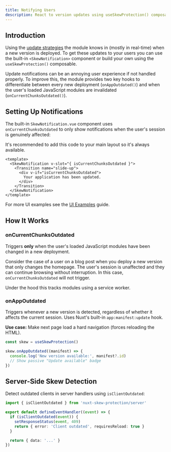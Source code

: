 ```yaml
---
title: Notifying Users
description: React to version updates using useSkewProtection() composable.
---
```


## Introduction

Using the [update strategies](/docs/skew-protection/guides/update-strategies) the module knows in (mostly in real-time) when
a new version is deployed. To get these updates to your users you can use the built-in `<SkewNotification>` component or build your own using the
`useSkewProtection()` composable.

Update notifications can be an annoying user experience if not handled properly. To improve this, the module
provides two key hooks to differentiate between every new deployment (`onAppOutdated()`) and when the user's loaded JavaScript modules are invalidated (`onCurrentChunksOutdated()`).

## Setting Up Notifications

The built-in `SkewNotification.vue` component uses `onCurrentChunksOutdated` to only show notifications when the user's session is genuinely affected:

It's recommended to add this code to your main layout so it's always available.

```vue [app.vue]
<template>
  <SkewNotification v-slot="{ isCurrentChunksOutdated }">
    <Transition name="slide-up">
      <div v-if="isCurrentChunksOutdated">
        Your application has been updated.
      </div>
    </Transition>
  </SkewNotification>
</template>
```

For more UI examples see the [UI Examples](/docs/skew-protection/guides/ui-examples) guide.

## How It Works

### onCurrentChunksOutdated

Triggers **only** when the user's loaded JavaScript modules have been changed in a new deployment.

Consider the case of a user on a blog post when you deploy a new version that only changes the homepage. The user's session is unaffected
and they can continue browsing without interruption. In this case, `onCurrentChunksOutdated` will not trigger.

Under the hood this tracks modules using a service worker.

### onAppOutdated

Triggers whenever a new version is detected, regardless of whether it affects the current session. Uses Nuxt's built-in `app:manifest:update` hook.

**Use case:** Make next page load a hard navigation (forces reloading the HTML).

```ts
const skew = useSkewProtection()

skew.onAppOutdated((manifest) => {
  console.log('New version available:', manifest?.id)
  // Show passive "Update available" badge
})
```


## Server-Side Skew Detection

Detect outdated clients in server handlers using `isClientOutdated`:

```ts [server/api/data.ts]
import { isClientOutdated } from 'nuxt-skew-protection/server'

export default defineEventHandler((event) => {
  if (isClientOutdated(event)) {
    setResponseStatus(event, 409)
    return { error: 'Client outdated', requiresReload: true }
  }

  return { data: '...' }
})
```
